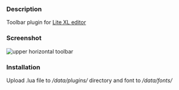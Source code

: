 ### Description

Toolbar plugin for [Lite XL editor](https://github.com/lite-xl)


### Screenshot

![upper horizontal toolbar](https://github.com/gimcnuk/lite-xl-fullbar/blob/main/screenshot-hu.png)


### Installation

Upload .lua file to _/data/plugins/_ directory and font to _/data/fonts/_

